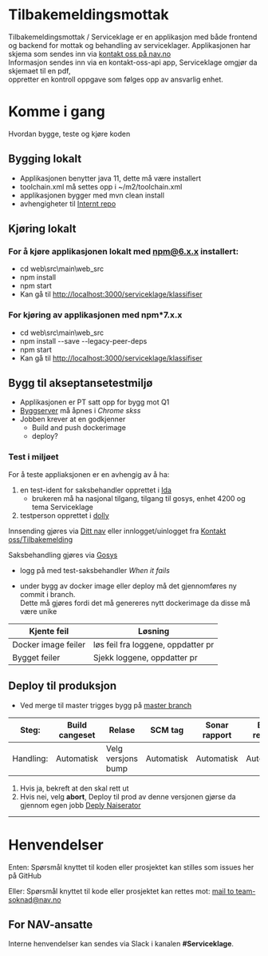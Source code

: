 Tilbakemeldingsmottak
================

Tilbakemeldingsmottak / Serviceklage er en applikasjon med både frontend og backend
for mottak og behandling av serviceklager. 
Applikasjonen har skjema som sendes inn via [kontakt oss på nav.no](https://www.nav.no/person/kontakt-oss/nb/tilbakemeldinger/serviceklage/login)  
Informasjon sendes inn via en kontakt-oss-api app, Serviceklage omgjør da skjemaet til en pdf,  
oppretter en kontroll oppgave som følges opp av ansvarlig enhet.

# Komme i gang

Hvordan bygge, teste og kjøre koden

## Bygging lokalt
* Applikasjonen benytter java 11, dette må være installert
* toolchain.xml må settes opp i ~/m2/toolchain.xml
* applikasjonen bygger med mvn clean install
* avhengigheter til [Internt repo](https://repo.adeo.no)

## Kjøring lokalt 
### For å kjøre applikasjonen lokalt med npm@6.x.x installert:
* cd web\src\main\web_src
* npm install
* npm start
* Kan gå til [http://localhost:3000/serviceklage/klassifiser](http://localhost:3000/serviceklage/klassifiser)
### For kjøring av applikasjonen med npm*7.x.x
* cd web\src\main\web_src
* npm install --save --legacy-peer-deps
* npm start
* Kan gå til [http://localhost:3000/serviceklage/klassifiser](http://localhost:3000/serviceklage/klassifiser)

## Bygg til akseptansetestmiljø
* Applikasjonen er PT satt opp for bygg mot Q1
* [Byggserver](https://dok-jenkins.adeo.no/job/tilbakemeldingsmottak2/) må åpnes i *Chrome skss*  
* Jobben krever at en godkjenner  
    * Build and push dockerimage
    * deploy?
### Test i miljøet
For å teste appliaksjonen er en avhengig av å ha:
1. en test-ident for saksbehandler opprettet i [Ida](https://ida.nais.adeo.no/)
   - brukeren må ha nasjonal tilgang, tilgang til gosys, enhet 4200 og tema Serviceklage
2. testperson opprettet i [dolly](https://dolly.nais.preprod.local/)

Innsending gjøres via 
    [Ditt nav](http://www.dev.nav.no/person/dittnav) eller innlogget/uinlogget fra [Kontakt oss/Tilbakemelding](https://www.dev.nav.no/person/kontakt-oss/nb/tilbakemeldinger) 

Saksbehandling gjøres via [Gosys](https://gosys-nais-q1.nais.preprod.local/gosys/)
- logg på med test-saksbehandler
*When it fails*
* under bygg av docker image eller deploy må det gjennomføres ny commit i branch.  
Dette må gjøres fordi det må genereres nytt dockerimage da disse må være unike

Kjente feil | Løsning  
----------- | -------  
Docker image feiler | løs feil fra loggene,  oppdatter pr
Bygget feiler | Sjekk loggene, oppdatter pr  



## Deploy til produksjon
* Ved merge til master trigges bygg på [master branch](https://dok-jenkins.adeo.no/job/tilbakemeldingsmottak2/job/master/)

 Steg: | Build cangeset | Relase | SCM tag | Sonar rapport | Build release | Deploy til q1 | Produksjon? 
------- |  ---------- | ---------- | ---------- | ---------- | ---------- | ---------- |---------- |
 Handling:| Automatisk | Velg versjons bump | Automatisk | Automatisk | Automatisk | Automatisk | Se under 

1. Hvis ja, bekreft at den skal rett ut
2. Hvis nei, velg **abort**, Deploy til prod av denne versjonen gjørse da gjennom egen jobb  [Deply Naiserator](https://dok-jenkins.adeo.no/view/deploy/job/deploy-naiserator/)

---

# Henvendelser

Enten:
Spørsmål knyttet til koden eller prosjektet kan stilles som issues her på GitHub

Eller:
Spørsmål knyttet til kode eller prosjektet kan rettes mot:
[mail to team-soknad@nav.no](mailto:team-innsending@nav.no)

## For NAV-ansatte

Interne henvendelser kan sendes via Slack i kanalen **#Serviceklage**.
